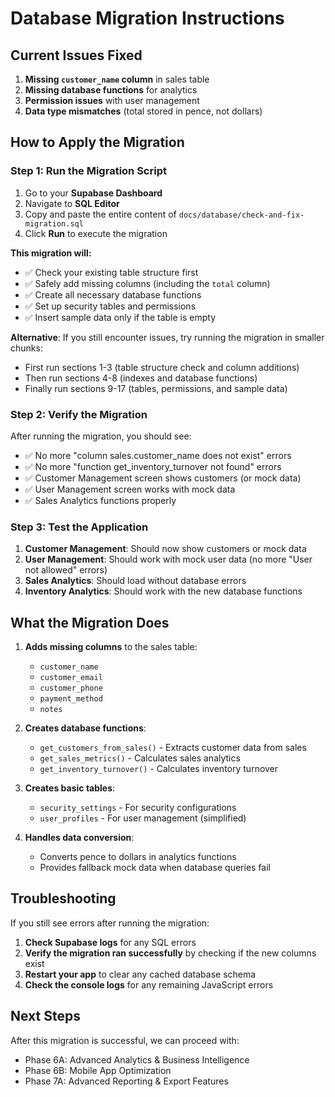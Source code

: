 # Database Migration Instructions

## Current Issues Fixed

1. **Missing `customer_name` column** in sales table
2. **Missing database functions** for analytics
3. **Permission issues** with user management
4. **Data type mismatches** (total stored in pence, not dollars)

## How to Apply the Migration

### Step 1: Run the Migration Script

1. Go to your **Supabase Dashboard**
2. Navigate to **SQL Editor**
3. Copy and paste the entire content of `docs/database/check-and-fix-migration.sql`
4. Click **Run** to execute the migration

**This migration will:**
- ✅ Check your existing table structure first
- ✅ Safely add missing columns (including the `total` column)
- ✅ Create all necessary database functions
- ✅ Set up security tables and permissions
- ✅ Insert sample data only if the table is empty

**Alternative**: If you still encounter issues, try running the migration in smaller chunks:
- First run sections 1-3 (table structure check and column additions)
- Then run sections 4-8 (indexes and database functions)
- Finally run sections 9-17 (tables, permissions, and sample data)

### Step 2: Verify the Migration

After running the migration, you should see:

- ✅ No more "column sales.customer_name does not exist" errors
- ✅ No more "function get_inventory_turnover not found" errors
- ✅ Customer Management screen shows customers (or mock data)
- ✅ User Management screen works with mock data
- ✅ Sales Analytics functions properly

### Step 3: Test the Application

1. **Customer Management**: Should now show customers or mock data
2. **User Management**: Should work with mock user data (no more "User not allowed" errors)
3. **Sales Analytics**: Should load without database errors
4. **Inventory Analytics**: Should work with the new database functions

## What the Migration Does

1. **Adds missing columns** to the sales table:
   - `customer_name`
   - `customer_email` 
   - `customer_phone`
   - `payment_method`
   - `notes`

2. **Creates database functions**:
   - `get_customers_from_sales()` - Extracts customer data from sales
   - `get_sales_metrics()` - Calculates sales analytics
   - `get_inventory_turnover()` - Calculates inventory turnover

3. **Creates basic tables**:
   - `security_settings` - For security configurations
   - `user_profiles` - For user management (simplified)

4. **Handles data conversion**:
   - Converts pence to dollars in analytics functions
   - Provides fallback mock data when database queries fail

## Troubleshooting

If you still see errors after running the migration:

1. **Check Supabase logs** for any SQL errors
2. **Verify the migration ran successfully** by checking if the new columns exist
3. **Restart your app** to clear any cached database schema
4. **Check the console logs** for any remaining JavaScript errors

## Next Steps

After this migration is successful, we can proceed with:
- Phase 6A: Advanced Analytics & Business Intelligence
- Phase 6B: Mobile App Optimization
- Phase 7A: Advanced Reporting & Export Features 